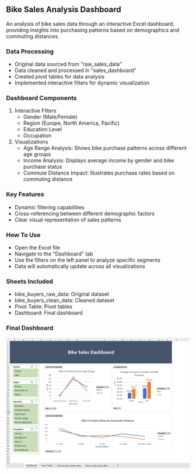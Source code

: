 ## Bike Sales Analysis Dashboard

An analysis of bike sales data through an interactive Excel dashboard, providing insights into purchasing patterns based on demographics and commuting distances.

### Data Processing

- Original data sourced from "raw_sales_data"
- Data cleaned and processed in "sales_dashboard"
- Created pivot tables for data analysis
- Implemented interactive filters for dynamic visualization

### Dashboard Components

 1. Interactive Filters
    - Gender (Male/Female)
    - Region (Europe, North America, Pacific)
    - Education Level
    - Occupation
2. Visualizations
   - Age Range Analysis: Shows bike purchase patterns across different age groups
   - Income Analysis: Displays average income by gender and bike purchase status
   - Commute Distance Impact: Illustrates purchase rates based on commuting distance

### Key Features

- Dynamic filtering capabilities
- Cross-referencing between different demographic factors
- Clear visual representation of sales patterns
  
### How To Use

- Open the Excel file
- Navigate to the "Dashboard" tab
- Use the filters on the left panel to analyze specific segments
- Data will automatically update across all visualizations

### Sheets Included

- bike_buyers_raw_data: Original dataset
- bike_buyers_clean_data: Cleaned dataset
- Pivot Table: Pivot tables
- Dashboard: Final dashboard

### Final Dashboard

 ![Analysis](<final_dashboard.png>)

